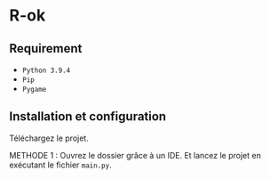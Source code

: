 # R-ok

## Requirement

* `Python 3.9.4`
* `Pip`
* `Pygame`

## Installation et configuration

Téléchargez le projet.

METHODE 1 : 
Ouvrez le dossier grâce à un IDE.
Et lancez le projet en exécutant le fichier `main.py`.
